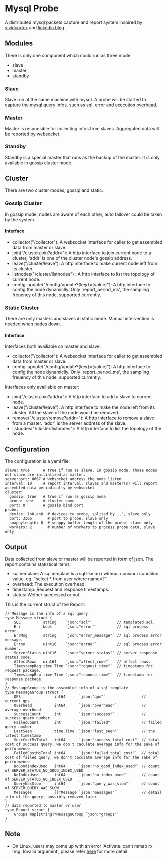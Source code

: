 # Mysql Probe
A distributed mysql packets capture and report system inspired by [vividcortex](https://www.vividcortex.com/) and [linkedin blog](https://engineering.linkedin.com/blog/2017/09/query-analyzer--a-tool-for-analyzing-mysql-queries-without-overh)

## Modules
There is only one component which could run as three mode:
* slave
* master
* standby

### Slave
Slave run at the same machine with mysql. A probe will be started to capture the mysql query infos, such as sql, error and execution overhead.

### Master
Master is responsible for collecting infos from slaves. Aggregated data will be reported by websocket.

### Standby
Standby is a special master that runs as the backup of the master. It is only available in gossip cluster mode.

## Cluster
There are two cluster modes, gossip and static. 

### Gossip Cluster
In gossip mode, nodes are aware of each other, auto failover could be taken by the system.

#### Interface
* collector("/collector"): A websocket interface for caller to get assembled data from master or slave.
* join("/cluster/join?addr="): A http interface to join current node to a cluster, 'addr' is one of the cluster node's gossip address.
* leave("/cluster/leave"): A http interface to make current node left from its cluster.
* listnodes("/cluster/listnodes") : A http interface to list the topology of current node.
* config-update("/config/update?{key}={value}"): A http interface to config the node dynamiclly. Only 'report\_period\_ms', the sampling freuency of this node, supported currently.

### Static Cluster
There are only masters and slaves in static mode. Manual intervention is needed when nodes down.

#### Interface

Interfaces both availiable on master and slave:

* collector("/collector"): A websocket interface for caller to get assembled data from master or slave.
* config-update("/config/update?{key}={value}"): A http interface to config the node dynamiclly. Only 'report\_period\_ms', the sampling freuency of this node, supported currently. 

Interfaces only availiable on master:

* join("/cluster/join?addr="): A http interface to add a slave to current node.
* leave("/cluster/leave"): A http interface to make the node left from its cluster. All the slave of the node would be removed.
* remove("/cluster/remove?addr="): A http interface to remove a slave from a master. 'addr' is the server address of the slave.
* listnodes("/cluster/listnodes"): A http interface to list the topology of the node.

## Configuration
The configuration is a yaml file:

	slave: true      # true if run as slave. In gossip mode, those nodes not slave are initialized as master. 
	serverport: 8667 # websocket address the node listen
	interval: 10     # report interval, slaves and master(s) will report assembled data periodically by websocket
	cluster:
	  gossip: true   # true if run as gossip mode
  	  group: test    # cluster name
  	  port: 0        # gossip bind port
	probe:
	  device: lo0,en0  # devices to probe, splited by ',', slave only
	  port: 3306       # port to probe, slave only
	  snappylength: 0  # snappy buffer length of the probe, slave only
	  workers: 2       # number of workers to process probe data, slave only

## Output
Data collected from slave or master will be reported in form of json. The report contains statistical items:

* sql template: A sql template is a sql like text without constant condition value. eg. "select * from user where name=?".
* overhead: The execution overhead.
* timestamp: Request and response timestamps.
* status: Wether sueecssed or not.

This is the current struct of the Report:

	// Message is the info of a sql query
	type Message struct {
		SQL          string    `json:"sql"`           // templated sql.
		Err          bool      `json:"error"`         // sql process error.
		ErrMsg       string    `json:"error_message"` // sql process error message.
		Errno        uint16    `json:"errno"`         // sql process error number.
		ServerStatus uint16    `json:"server_status"` // server response status code.
		AffectRows   uint64    `json:"affect_rows"`   // affect rows.
		TimestampReq time.Time `json:"request_time"`  // timestamp for request package.
		TimestampRsp time.Time `json:"rsponse_time"`  // timestamp for response package.
	}
	// MessageGroup is the assembled info of a sql template
	type MessageGroup struct {
		QPS               int64      `json:"qps"`                // current qps
		Overhead          int64      `json:"overhead"`           // average overhead
		SuccessCount      int        `json:"success"`            // success query number
		FailedCount       int        `json:"failed"`             // failed query number
		LastSeen          time.Time  `json:"last_seen"`          // the latest timestamp
		SuccCostMsTotal   int64      `json:"success_total_cost"` // total cost of success query, we don't caculate average info for the sake of performence
		FailedCostMsTotal int64      `json:"failed_total_cost"`  // total cost of failed query, we don't caculate average info for the sake of performence
		NoGoodIndexUsed   int64      `json:"no_good_index_used"` // count of SERVER_STATUS_NO_GOOD_INDEX_USED
		NoIndexUsed       int64      `json:"no_index_used"`      // count of SERVER_STATUS_NO_INDEX_USED
		QueryWasSlow      int64      `json:"query_was_slow"`     // count of SERVER_QUERY_WAS_SLOW
		Messages          []*Message `json:"messages"`           // detail info of the query, possibly removed later
	}
	// data reported to master or user
	type Report struct {
		Groups map[string]*MessageGroup `json:"groups"`
	}

## Note
* On Linux, users may come up with an error 'Activate: can't mmap rx ring: Invalid argument', please refer [here](https://stackoverflow.com/questions/11397367/issue-in-pcap-set-buffer-size) for more detail
